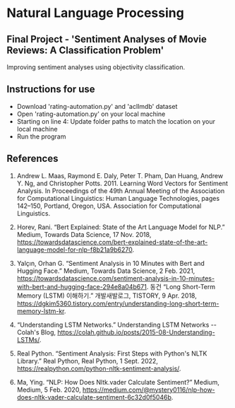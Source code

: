 # Natural Language Processing
## Final Project - 'Sentiment Analyses of Movie Reviews: A Classification Problem'

Improving sentiment analyses using objectivity classification.

## Instructions for use

- Download 'rating-automation.py' and 'aclImdb' dataset
- Open 'rating-automation.py' on your local machine
- Starting on line 4: Update folder paths to match the location on your local machine
- Run the program

## References

1. Andrew L. Maas, Raymond E. Daly, Peter T. Pham, Dan Huang, Andrew Y. Ng, and Christopher Potts. 2011. Learning Word Vectors for Sentiment Analysis. In Proceedings of the 49th Annual Meeting of the Association for Computational Linguistics: Human Language Technologies, pages 142–150, Portland, Oregon, USA. Association for Computational Linguistics.

2. Horev, Rani. “Bert Explained: State of the Art Language Model for NLP.” Medium, Towards Data Science, 17 Nov. 2018, https://towardsdatascience.com/bert-explained-state-of-the-art-language-model-for-nlp-f8b21a9b6270. 

3. Yalçın, Orhan G. “Sentiment Analysis in 10 Minutes with Bert and Hugging Face.” Medium, Towards Data Science, 2 Feb. 2021, https://towardsdatascience.com/sentiment-analysis-in-10-minutes-with-bert-and-hugging-face-294e8a04b671. 
동건 “Long Short-Term Memory (LSTM) 이해하기.” 개발새발로그, TISTORY, 9 Apr. 2018, https://dgkim5360.tistory.com/entry/understanding-long-short-term-memory-lstm-kr. 

4. “Understanding LSTM Networks.” Understanding LSTM Networks -- Colah's Blog, https://colah.github.io/posts/2015-08-Understanding-LSTMs/. 

5. Real Python. “Sentiment Analysis: First Steps with Python's NLTK Library.” Real Python, Real Python, 1 Sept. 2022, https://realpython.com/python-nltk-sentiment-analysis/. 

6. Ma, Ying. “NLP: How Does Nltk.vader Calculate Sentiment?” Medium, Medium, 5 Feb. 2020, https://medium.com/@mystery0116/nlp-how-does-nltk-vader-calculate-sentiment-6c32d0f5046b.
